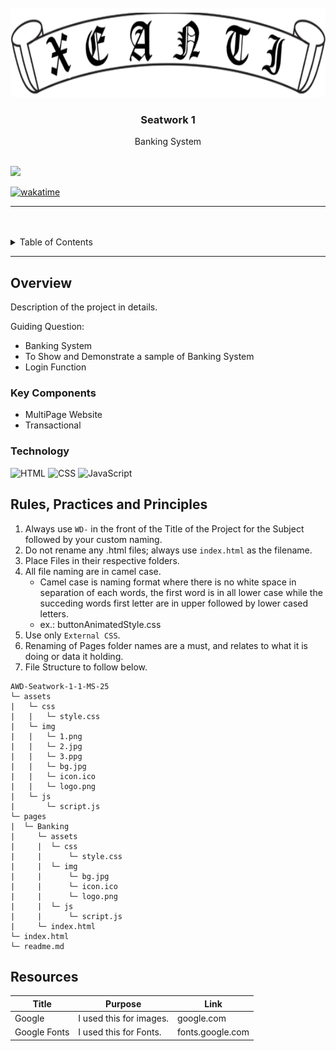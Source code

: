 <a name="readme-top">

<br/>

<br />
<div align="center">
  <a href="https://github.com/xeanti/">
  <!-- TODO: If you want to add logo or banner you can add it here -->
    <img src="./assets/img/logo.png" alt="Logo" width="790" height="142">
  </a>
<!-- TODO: Change Title to the name of the title of your Project -->
  <h3 align="center">Seatwork 1</h3>
</div>
<!-- TODO: Make a short description -->
<div align="center">
  Banking System
</div>

<br />

<!-- TODO: Change the zyx-0314 into your github username  -->
<!-- TODO: Change the WD-Template-Project into the same name of your folder -->
![](https://visit-counter.vercel.app/counter.png?page=xeanti/AWD-Seatwork-1-1-MS-25)

[![wakatime](https://wakatime.com/badge/user/018efa0c-68f3-42b9-8dc0-b06b516e8ade/project/16ef87c0-5895-406f-b0bc-5129672d4a04.svg)](https://wakatime.com/badge/user/018efa0c-68f3-42b9-8dc0-b06b516e8ade/project/16ef87c0-5895-406f-b0bc-5129672d4a04)

---

<br />
<br />

<!-- TODO: If you want to add more layers for your readme -->
<details>
  <summary>Table of Contents</summary>
  <ol>
    <li>
      <a href="#overview">Overview</a>
      <ol>
        <li>
          <a href="#key-components">Key Components</a>
        </li>
        <li>
          <a href="#technology">Technology</a>
        </li>
      </ol>
    </li>
    <li>
      <a href="#rule,-practices-and-principles">Rules, Practices and Principles</a>
    </li>
    <li>
      <a href="#resources">Resources</a>
    </li>
  </ol>
</details>

---

## Overview

<!-- TODO: To be changed -->
<!-- The following are just sample -->
Description of the project in details.

Guiding Question:
- Banking System
- To Show and Demonstrate a sample of Banking System
- Login Function

### Key Components
<!-- TODO: List of Key Components -->
<!-- The following are just sample -->
- MultiPage Website
- Transactional

### Technology
<!-- TODO: List of Technology Used -->
![HTML](https://img.shields.io/badge/HTML-E34F26?style=for-the-badge&logo=html5&logoColor=white)
![CSS](https://img.shields.io/badge/CSS-1572B6?style=for-the-badge&logo=css3&logoColor=white)
![JavaScript](https://img.shields.io/badge/JavaScript-F7DF1E?style=for-the-badge&logo=javascript&logoColor=white)

## Rules, Practices and Principles
1. Always use `WD-` in the front of the Title of the Project for the Subject followed by your custom naming.
2. Do not rename any .html files; always use `index.html` as the filename.
3. Place Files in their respective folders.
4. All file naming are in camel case.
   - Camel case is naming format where there is no white space in separation of each words, the first word is in all lower case while the succeding words first letter are in upper followed by lower cased letters.
   - ex.: buttonAnimatedStyle.css
5. Use only `External CSS`.
6. Renaming of Pages folder names are a must, and relates to what it is doing or data it holding.
7. File Structure to follow below.

```
AWD-Seatwork-1-1-MS-25
└─ assets
|   └─ css
|   |   └─ style.css
|   └─ img
|   |   └─ 1.png
|   |   └─ 2.jpg
|   |   └─ 3.ppg
|   |   └─ bg.jpg
|   |   └─ icon.ico
|   |   └─ logo.png
|   └─ js
|       └─ script.js
└─ pages
|  └─ Banking
|     └─ assets
|     |  └─ css
|     |      └─ style.css
|     |  └─ img
|     |      └─ bg.jpg
|     |      └─ icon.ico
|     |      └─ logo.png
|     |  └─ js
|     |      └─ script.js
|     └─ index.html
└─ index.html
└─ readme.md
```

## Resources

<!-- TODO: Add References -->
| Title | Purpose | Link |
|-|-|-|
| Google | I used this for images. | google.com |
| Google Fonts | I used this for Fonts. | fonts.google.com |

